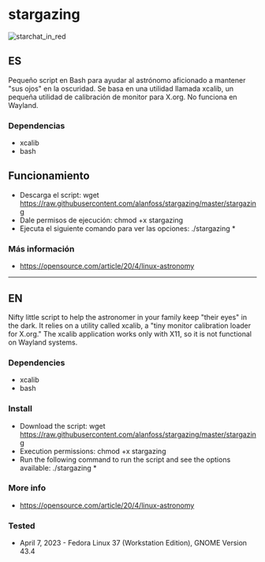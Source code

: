 # stargazing

![starchat_in_red](starchart_in_red.png)

## ES

Pequeño script en Bash para ayudar al astrónomo aficionado a mantener "sus ojos" en la oscuridad. Se basa en una utilidad llamada xcalib, un pequeña utilidad de calibración de monitor para X.org.
No funciona en Wayland.

### Dependencias
* xcalib
* bash

## Funcionamiento
* Descarga el script: wget https://raw.githubusercontent.com/alanfoss/stargazing/master/stargazing
* Dale permisos de ejecución: chmod +x stargazing
* Ejecuta el siguiente comando para ver las opciones: ./stargazing *

### Más información
* https://opensource.com/article/20/4/linux-astronomy

---

## EN

Nifty little script to help the astronomer in your family keep "their eyes" in the dark. It relies on a utility called xcalib, a "tiny monitor calibration loader for X.org."
The xcalib application works only with X11, so it is not functional on Wayland systems. 

### Dependencies
* xcalib
* bash

### Install
* Download the script: wget https://raw.githubusercontent.com/alanfoss/stargazing/master/stargazing
* Execution permissions: chmod +x stargazing
* Run the following command to run the script and see the options available: ./stargazing *

### More info
* https://opensource.com/article/20/4/linux-astronomy

### Tested
* April 7, 2023 - Fedora Linux 37 (Workstation Edition), GNOME Version 43.4